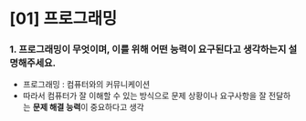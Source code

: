 # [01] 프로그래밍

### 1. 프로그래밍이 무엇이며, 이를 위해 어떤 능력이 요구된다고 생각하는지 설명해주세요.

- 프로그래밍 : 컴퓨터와의 커뮤니케이션
- 따라서 컴퓨터가 잘 이해할 수 있는 방식으로 문제 상황이나 요구사항을 잘 전달하는 **문제 해결 능력**이 중요하다고 생각
